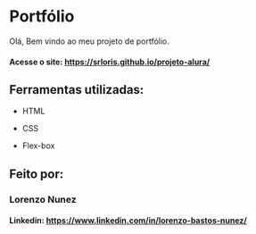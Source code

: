 # Portfólio
Olá, Bem vindo ao meu projeto de portfólio.

#### Acesse o site: https://srloris.github.io/projeto-alura/

## Ferramentas utilizadas:

* HTML

* CSS

* Flex-box

## Feito por:

### Lorenzo Nunez

#### Linkedin: https://www.linkedin.com/in/lorenzo-bastos-nunez/
